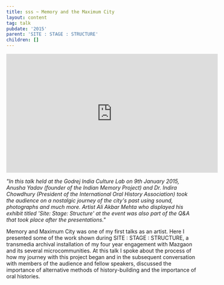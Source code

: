 ```yaml
---
title: sss ~ Memory and the Maximum City
layout: content
tag: talk
pubdate: '2015'
parent: 'SITE : STAGE : STRUCTURE'
children: []
---
```

<iframe width="560" height="315"
src="https://www.youtube.com/embed/WcnS_jHui58?start=2483" frameborder="0"
allow="accelerometer; autoplay; encrypted-media; gyroscope;
picture-in-picture" allowfullscreen></iframe>

_"In this talk held at the Godrej India Culture Lab on 9th January 2015, Anusha Yadav (founder of the Indian Memory Project) and Dr. Indira Chowdhury (President of the International Oral History Association) took the audience on a nostalgic journey of the city's past using sound, photographs and much more. Artist Ali Akbar Mehta who displayed his exhibit titled 'Site: Stage: Structure' at the event was also part of the Q&A that took place after the presentations."_

Memory and Maximum City was one of my first talks as an artist. Here I
presented some of the work shown during SITE : STAGE : STRUCTURE, a transmedia
archival installation of my four year engagement with Mazgaon and its several
microcommunities. At this talk I spoke about the process of how my journey
with this project began and in the subsequent conversation with members of the
audience and fellow speakers, discussed the importance of alternative methods
of history-building and the importance of oral histories. 
